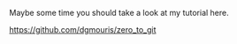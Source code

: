 Maybe some time you should take a look at my tutorial here.

https://github.com/dgmouris/zero_to_git
